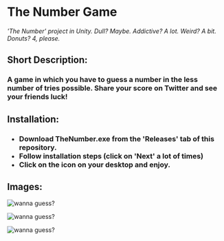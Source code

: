<h1> The Number Game </h1>

*'The Number' project in Unity. Dull? Maybe. Addictive? A lot. Weird? A bit. Donuts? 4, please.*

<h2>Short Description:</h2>
<h3>A game in which you have to guess a number in the less number of tries possible. Share your score on Twitter and see your friends luck! </h3>

<h2>Installation: </h2>
<h3>

- Download TheNumber.exe from the 'Releases' tab of this repository.
- Follow installation steps (click on 'Next' a lot of times)
- Click on the icon on your desktop and enjoy.

</h3>


<h2>Images: </h2>

![wanna guess?](http://i.imgur.com/7j6ky0U.png "Before guessing...")


![wanna guess?](http://i.imgur.com/vTHofOD.png "When guessing...")


![wanna guess?](http://i.imgur.com/JYFENWX.png "Guessed! ")